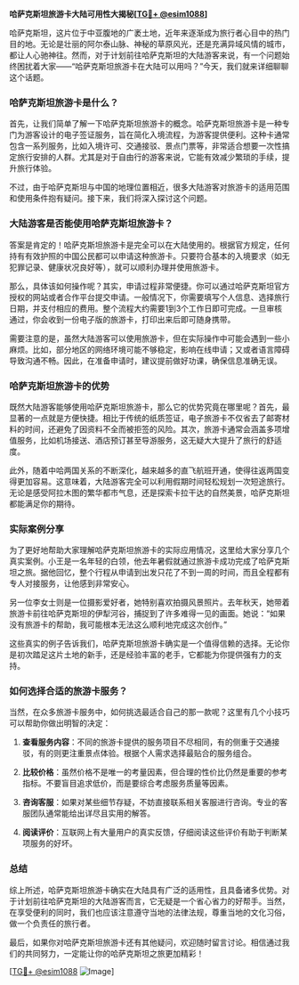 **哈萨克斯坦旅游卡大陆可用性大揭秘[[TG💪+ @esim1088](https://t.me/s/esim1088)]**

哈萨克斯坦，这片位于中亚腹地的广袤土地，近年来逐渐成为旅行者心目中的热门目的地。无论是壮丽的阿尔泰山脉、神秘的草原风光，还是充满异域风情的城市，都让人心驰神往。然而，对于计划前往哈萨克斯坦的大陆游客来说，有一个问题始终困扰着大家——“哈萨克斯坦旅游卡在大陆可以用吗？”今天，我们就来详细聊聊这个话题。

### 哈萨克斯坦旅游卡是什么？

首先，让我们简单了解一下哈萨克斯坦旅游卡的概念。哈萨克斯坦旅游卡是一种专门为游客设计的电子签证服务，旨在简化入境流程，为游客提供便利。这种卡通常包含一系列服务，比如入境许可、交通接驳、景点门票等，非常适合想要一次性搞定旅行安排的人群。尤其是对于自由行的游客来说，它能有效减少繁琐的手续，提升旅行体验。

不过，由于哈萨克斯坦与中国的地理位置相近，很多大陆游客对旅游卡的适用范围和使用条件抱有疑问。接下来，我们将深入探讨这个问题。

### 大陆游客是否能使用哈萨克斯坦旅游卡？

答案是肯定的！哈萨克斯坦旅游卡是完全可以在大陆使用的。根据官方规定，任何持有有效护照的中国公民都可以申请这种旅游卡。只要符合基本的入境要求（如无犯罪记录、健康状况良好等），就可以顺利办理并使用旅游卡。

那么，具体该如何操作呢？其实，申请过程非常便捷。你可以通过哈萨克斯坦官方授权的网站或者合作平台提交申请。一般情况下，你需要填写个人信息、选择旅行日期，并支付相应的费用。整个流程大约需要1到3个工作日即可完成。一旦审核通过，你会收到一份电子版的旅游卡，打印出来后即可随身携带。

需要注意的是，虽然大陆游客可以使用旅游卡，但在实际操作中可能会遇到一些小麻烦。比如，部分地区的网络环境可能不够稳定，影响在线申请；又或者语言障碍导致沟通不畅。因此，在准备申请时，建议提前做好功课，确保信息准确无误。

### 哈萨克斯坦旅游卡的优势

既然大陆游客能够使用哈萨克斯坦旅游卡，那么它的优势究竟在哪里呢？首先，最显著的一点就是方便快捷。相比于传统的纸质签证，电子旅游卡不仅省去了邮寄材料的时间，还避免了因资料不全而被拒签的风险。其次，旅游卡通常会涵盖多项增值服务，比如机场接送、酒店预订甚至导游服务，这无疑大大提升了旅行的舒适度。

此外，随着中哈两国关系的不断深化，越来越多的直飞航班开通，使得往返两国变得更加容易。这意味着，大陆游客完全可以利用假期时间轻松规划一次短途旅行。无论是感受阿拉木图的繁华都市气息，还是探索卡拉干达的自然美景，哈萨克斯坦都能满足你的期待。

### 实际案例分享

为了更好地帮助大家理解哈萨克斯坦旅游卡的实际应用情况，这里给大家分享几个真实案例。小王是一名年轻的白领，他去年暑假就通过旅游卡成功完成了哈萨克斯坦之旅。据他回忆，整个行程从申请到出发只花了不到一周的时间，而且全程都有专人对接服务，让他感到非常安心。

另一位李女士则是一位摄影爱好者，她特别喜欢拍摄风景照片。去年秋天，她带着旅游卡前往哈萨克斯坦的伊犁河谷，捕捉到了许多难得一见的画面。她说：“如果没有旅游卡的帮助，我可能根本无法这么顺利地完成这次创作。”

这些真实的例子告诉我们，哈萨克斯坦旅游卡确实是一个值得信赖的选择。无论你是初次踏足这片土地的新手，还是经验丰富的老手，它都能为你提供强有力的支持。

### 如何选择合适的旅游卡服务？

当然，在众多旅游卡服务中，如何挑选最适合自己的那一款呢？这里有几个小技巧可以帮助你做出明智的决定：

1. **查看服务内容**：不同的旅游卡提供的服务项目不尽相同，有的侧重于交通接驳，有的则更注重景点体验。根据个人需求选择最贴合的服务组合。

2. **比较价格**：虽然价格不是唯一的考量因素，但合理的性价比仍然是重要的参考指标。不要盲目追求低价，而是要综合考虑服务质量等因素。

3. **咨询客服**：如果对某些细节存疑，不妨直接联系相关客服进行咨询。专业的客服团队通常能给出详尽且实用的解答。

4. **阅读评价**：互联网上有大量用户的真实反馈，仔细阅读这些评价有助于判断某项服务的好坏。

### 总结

综上所述，哈萨克斯坦旅游卡确实在大陆具有广泛的适用性，且具备诸多优势。对于计划前往哈萨克斯坦的大陆游客而言，它无疑是一个省心省力的好帮手。当然，在享受便利的同时，我们也应该注意遵守当地的法律法规，尊重当地的文化习俗，做一个负责任的旅行者。

最后，如果你对哈萨克斯坦旅游卡还有其他疑问，欢迎随时留言讨论。相信通过我们的共同努力，一定能让你的哈萨克斯坦之旅更加精彩！

[[TG💪+ @esim1088](https://t.me/s/esim1088) ![Image](https://i.postimg.cc/4NQfJmqS/Snipaste-2025-05-13-00-14-12.png)]